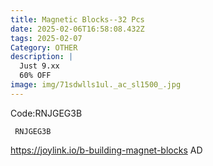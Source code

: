 ```yaml
---
title: Magnetic Blocks--32 Pcs
date: 2025-02-06T16:58:08.432Z
tags: 2025-02-07
Category: OTHER
description: |
  Just 9.xx
  60% OFF 
image: img/71sdwlls1ul._ac_sl1500_.jpg
---
```

 Code:RNJGEG3B 

<pre class="language-javascript"><code

class="language-javascript"> RNJGEG3B  </code></pre>

https://joylink.io/b-building-magnet-blocks
AD